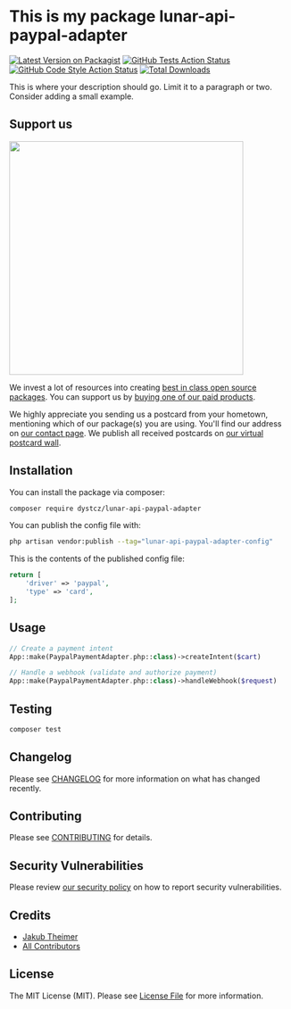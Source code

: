 # This is my package lunar-api-paypal-adapter

[![Latest Version on Packagist](https://img.shields.io/packagist/v/dystcz/lunar-api-paypal-adapter.svg?style=flat-square)](https://packagist.org/packages/dystcz/lunar-api-paypal-adapter)
[![GitHub Tests Action Status](https://img.shields.io/github/actions/workflow/status/dystcz/lunar-api-paypal-adapter/run-tests.yml?branch=main&label=tests&style=flat-square)](https://github.com/dystcz/lunar-api-paypal-adapter/actions?query=workflow%3Arun-tests+branch%3Amain)
[![GitHub Code Style Action Status](https://img.shields.io/github/actions/workflow/status/dystcz/lunar-api-paypal-adapter/fix-php-code-style-issues.yml?branch=main&label=code%20style&style=flat-square)](https://github.com/dystcz/lunar-api-paypal-adapter/actions?query=workflow%3A"Fix+PHP+code+style+issues"+branch%3Amain)
[![Total Downloads](https://img.shields.io/packagist/dt/dystcz/lunar-api-paypal-adapter.svg?style=flat-square)](https://packagist.org/packages/dystcz/lunar-api-paypal-adapter)

This is where your description should go. Limit it to a paragraph or two. Consider adding a small example.

## Support us

[<img src="https://github-ads.s3.eu-central-1.amazonaws.com/lunar-api-paypal-adapter.jpg?t=1" width="419px" />](https://spatie.be/github-ad-click/lunar-api-paypal-adapter)

We invest a lot of resources into creating [best in class open source packages](https://spatie.be/open-source). You can support us by [buying one of our paid products](https://spatie.be/open-source/support-us).

We highly appreciate you sending us a postcard from your hometown, mentioning which of our package(s) you are using. You'll find our address on [our contact page](https://spatie.be/about-us). We publish all received postcards on [our virtual postcard wall](https://spatie.be/open-source/postcards).

## Installation

You can install the package via composer:

```bash
composer require dystcz/lunar-api-paypal-adapter
```

You can publish the config file with:

```bash
php artisan vendor:publish --tag="lunar-api-paypal-adapter-config"
```

This is the contents of the published config file:

```php
return [
    'driver' => 'paypal',
    'type' => 'card',
];
```

## Usage

```php
// Create a payment intent
App::make(PaypalPaymentAdapter.php::class)->createIntent($cart)

// Handle a webhook (validate and authorize payment)
App::make(PaypalPaymentAdapter.php::class)->handleWebhook($request)
```

## Testing

```bash
composer test
```

## Changelog

Please see [CHANGELOG](CHANGELOG.md) for more information on what has changed recently.

## Contributing

Please see [CONTRIBUTING](CONTRIBUTING.md) for details.

## Security Vulnerabilities

Please review [our security policy](../../security/policy) on how to report security vulnerabilities.

## Credits

- [Jakub Theimer](https://github.com/dystcz)
- [All Contributors](../../contributors)

## License

The MIT License (MIT). Please see [License File](LICENSE.md) for more information.
